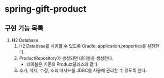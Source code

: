 # spring-gift-product

## 구현 기능 목록
1. H2 Database
   1. H2 Database를 사용할 수 있도록 Gradle, application.properties를 설정한다.
   2. ProductRepository가 생성되면 테이블을 생성한다.
      - 테이블은 기존의 Product클래스와 같다.
   3. 추가, 삭제, 수정, 조회 메서드를 JDBC를 사용해 관리할 수 있도록 한다.